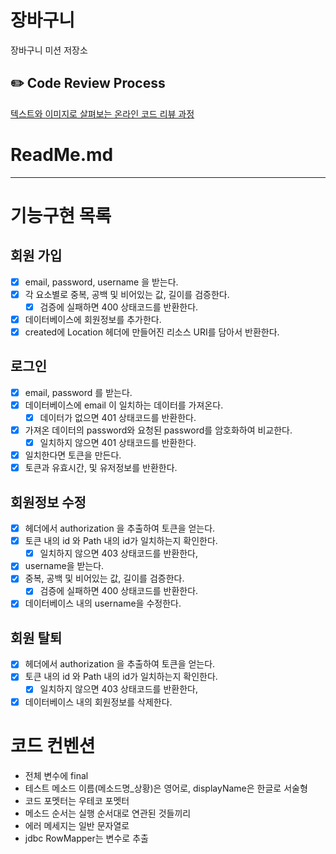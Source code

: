 # 장바구니
장바구니 미션 저장소

## ✏️ Code Review Process
[텍스트와 이미지로 살펴보는 온라인 코드 리뷰 과정](https://github.com/next-step/nextstep-docs/tree/master/codereview)

# ReadMe.md
****
# 기능구현 목록
 
## 회원 가입
- [x]  email, password, username 을 받는다.
- [x]  각 요소별로 중복, 공백 및 비어있는 값, 길이를 검증한다.
    - [x]  검증에 실패하면 400 상태코드를 반환한다.
- [x]  데이터베이스에 회원정보를 추가한다.
- [x]  created에 Location 헤더에 만들어진 리소스 URI를 담아서 반환한다.

## 로그인
- [x]  email, password 를 받는다.
- [x]  데이터베이스에 email 이 일치하는 데이터를 가져온다.
    - [x]  데이터가 없으면 401 상태코드를 반환한다.
- [x]  가져온 데이터의 password와 요청된 password를 암호화하여 비교한다.
    - [x]  일치하지 않으면 401 상태코드를 반환한다.
- [x]  일치한다면 토큰을 만든다.
- [x]  토큰과 유효시간, 및 유저정보를 반환한다.

## 회원정보 수정
- [x]  헤더에서 authorization 을 추출하여 토큰을 얻는다.
- [x]  토큰 내의 id 와 Path 내의 id가 일치하는지 확인한다.
    - [x]  일치하지 않으면 403 상태코드를 반환한다,
- [x]  username을 받는다.
- [x]  중복, 공백 및 비어있는 값, 길이를 검증한다.
    - [x]  검증에 실패하면 400 상태코드를 반환한다.
- [x]  데이터베이스 내의 username을 수정한다.

## 회원 탈퇴
- [x]  헤더에서 authorization 을 추출하여 토큰을 얻는다.
- [x]  토큰 내의 id 와 Path 내의 id가 일치하는지 확인한다.
    - [x]  일치하지 않으면 403 상태코드를 반환한다,
- [x]  데이터베이스 내의 회원정보를 삭제한다.

# 코드 컨벤션
- 전체 변수에 final
- 테스트 메소드 이름(메소드명_상황)은 영어로, displayName은 한글로 서술형
- 코드 포멧터는 우테코 포멧터
- 메소드 순서는 실행 순서대로 연관된 것들끼리
- 에러 메세지는 일반 문자열로
- jdbc RowMapper는 변수로 추출
